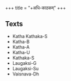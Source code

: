 +++
title = "+अधि-काठकम्"
+++

## Texts
- Katha Kathaka-S
- Katha-B
- Katha-A
- Katha-U
- Kathaka-S
- Laugaksi-G
- Laugaksi-Su
- Vaisnava-Dh